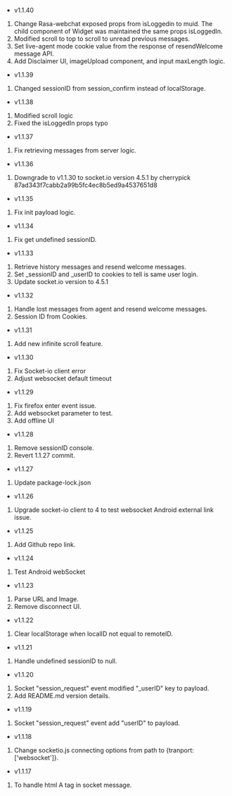 - v1.1.40
1. Change Rasa-webchat exposed props from isLoggedin to muid. The child component of Widget was maintained the same props isLoggedIn.
2. Modified scroll to top to scroll to unread previous messages.
3. Set live-agent mode cookie value from the response of resendWelcome message API.
4. Add Disclaimer UI, imageUpload component, and input maxLength logic.

- v1.1.39
1. Changed sessionID from session_confirm instead of localStorage.

- v1.1.38
1. Modified scroll logic
2. Fixed the isLoggedIn props typo

- v1.1.37
1. Fix retrieving messages from server logic.

- v1.1.36
1. Downgrade to v1.1.30 to socket.io version 4.5.1 by cherrypick 87ad343f7cabb2a99b5fc4ec8b5ed9a4537651d8

- v1.1.35
1. Fix init payload logic.

- v1.1.34
1. Fix get undefined sessionID.

- v1.1.33
1. Retrieve history messages and resend welcome messages.
2. Set _sessionID and _userID to cookies to tell is same user login.
3. Update socket.io version to 4.5.1

- v1.1.32
1. Handle lost messages from agent and resend welcome messages.
2. Session ID from Cookies.

- v1.1.31
1. Add new infinite scroll feature.

- v1.1.30
1. Fix Socket-io client error 
2. Adjust websocket default timeout 

- v1.1.29
1. Fix firefox enter event issue.
2. Add websocket parameter to test.
3. Add offline UI

- v1.1.28
1. Remove sessionID console.
2. Revert 1.1.27 commit.

- v1.1.27
1. Update package-lock.json

- v1.1.26
1. Upgrade socket-io client to 4 to test websocket Android external link issue.

- v1.1.25
1. Add Github repo link.

- v1.1.24
1. Test Android webSocket

- v1.1.23
1. Parse URL and Image.
2. Remove disconnect UI.

- v1.1.22
1. Clear localStorage when localID not equal to remoteID.

- v1.1.21
1. Handle undefined sessionID to null.

- v1.1.20
1. Socket "session_request" event modified "_userID" key to payload.
2. Add README.md version details.

- v1.1.19
1. Socket "session_request" event add "userID" to payload.

- v1.1.18
1. Change socketio.js connecting options from path to {tranport:['websocket']}.

- v1.1.17
1. To handle html A tag in socket message.





